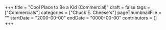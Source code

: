 +++
title = "Cool Place to Be a Kid (Commercial)"
draft = false
tags = ["Commercials"]
categories = ["Chuck E. Cheese's"]
pageThumbnailFile = ""
startDate = "2000-00-00"
endDate = "0000-00-00"
contributors = []
+++

